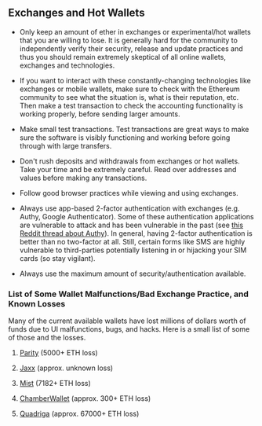 ## Exchanges and Hot Wallets

- Only keep an amount of ether in exchanges or experimental/hot wallets that you are willing to lose. It is generally hard for the community to independently verify their security, release and update practices and thus you should remain extremely skeptical of all online wallets, exchanges and technologies.

- If you want to interact with these constantly-changing  technologies like exchanges or mobile wallets, make sure to check with the Ethereum community to see what the situation is, what is their reputation, etc. Then make a test transaction to check the accounting functionality is working properly, before sending larger amounts.

- Make small test transactions. Test transactions are great ways to make sure the software is visibly functioning and working before going through with large transfers.

- Don't rush deposits and withdrawals from exchanges or hot wallets. Take your time and be extremely careful. Read over addresses and values before making any transactions.

- Follow good browser practices while viewing and using exchanges.

- Always use app-based 2-factor authentication with exchanges (e.g. Authy, Google Authenticator). Some of these authentication applications are vulnerable to attack and has been vulnerable in the past (see [this Reddit thread about Authy](https://www.reddit.com/r/Bitcoin/comments/6f0hhb/coinbase_recommendation_migrate_from_authy_to
)). In general, having 2-factor authentication is better than no two-factor at all. Still, certain forms like SMS are highly vulnerable to third-parties potentially listening in or hijacking your SIM cards (so stay vigilant).

- Always use the maximum amount of security/authentication available.

### List of Some Wallet Malfunctions/Bad Exchange Practice, and Known Losses

Many of the current available wallets have lost millions of dollars worth of funds due to UI malfunctions, bugs, and hacks. Here is a small list of some of those and the losses.

1. [Parity](https://ethereum.stackexchange.com/questions/16347/did-i-generate-an-existing-ethereum-address-in-parity#16347) (5000+ ETH loss)

2. [Jaxx](https://vxlabs.com/2017/06/10/extracting-the-jaxx-12-word-wallet-backup-phrase/) (approx. unknown loss)

3. [Mist](http://www.newsbtc.com/2016/05/13/ethereum-user-reports-loss-7182-eth-mist-wallet/) (7182+ ETH loss)

4. [ChamberWallet](https://www.ethnews.com/potential-issue-reported---ethereum-chamber-wallet) (approx. 300+ ETH loss)

5. [Quadriga](https://steemit.com/cryptocurrency/@barrydutton/breaking-the-biggest-canadian-coin-exchange-quadrigacx-loses-67-000-usdeth-due-to-coding-error-funds-locked-in-an-executable) (approx. 67000+ ETH loss)